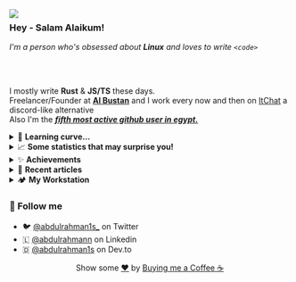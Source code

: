<img align="left" src="https://i.ibb.co/ZJGDpqh/image.png">

### Hey - Salam Alaikum!
*I'm a person who's obsessed about **Linux** and loves to write `<code>`*

<br/><br/>

I mostly write **Rust** & **JS/TS** these days. <br/>
Freelancer/Founder at [**Al Bustan**](https://albustan.net) and I work every now and then on [ItChat](https://github.com/itchatapp) a discord-like alternative <br/>
Also I'm the [***fifth most active github user in egypt.***](https://commits.top/egypt.html)

<details>
<summary>🚀 <b>Learning curve...</b></summary>

- [X] Programming Foundations
- [ ] Full Stack Developer
  - [X] Backend
  - [ ] Frontend (Mostly done)
- [ ] Things I wish to learn this year!
  - [X] Rust
  - [ ] Go
  - [ ] Kotlin
  - [ ] C#
  - [ ] Flutter
  - [X] Shell Scripting
</details>

<details>

<summary>📈 <b>Some statistics that may surprise you!</b></summary>

![statistics](assets/statistics.svg)

</details>

<details>
<summary>✨ <b>Achievements</b></summary>

![achievements](assets/achievements.svg)
</details>

<details>
<summary>👀 <b>Recent articles</b></summary>

[![articles](assets/articles.svg)](https://dev.to/abdulrahman1s)
</details>

<details>
<summary>🏕 <b>My Workstation</b></summary>

- **PC:** i3 3110M + 4GB of RAM
- **OS:** Nobara linux
- **Code Editor:** Neovim
  - All of my configurations can be found [here](https://github.com/abdulrahman1s/dotfiles).
- **Browser:** Brave Browser

</details>


### 💬 Follow me
- 🐦 [@abdulrahman1s_](https://twitter.com/TheMaestro1s) on Twitter
- 🇱 [@abdulrahmann](https://linkedin.com/in/abdulrahmann) on Linkedin
- 🇩 [@abdulrahman1s](https://dev.to/abdulrahman1s) on Dev.to

<div align="center">
    Show some <a href="https://quran.com/en/saba/39">❤️</a> by <a href="https://ko-fi.com/abdulrahman1s">Buying me a Coffee ☕</a>
</div>
